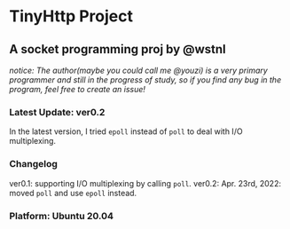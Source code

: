 # TinyHttp Project
## A socket programming proj by @wstnl
*notice: The author(maybe you could call me @youzi) is a very primary programmer and still in the progress of study, so if you find any bug in the program, feel free to create an issue!*
### Latest Update: ver0.2
In the latest version, I tried `epoll` instead of `poll` to deal with I/O multiplexing. 
### Changelog
ver0.1:  supporting I/O multiplexing by calling `poll`.
ver0.2:  Apr. 23rd, 2022: moved `poll` and use `epoll` instead.
### Platform: Ubuntu 20.04
